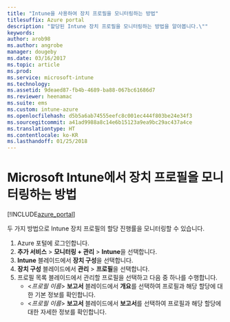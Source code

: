 ```yaml
---
title: "Intune을 사용하여 장치 프로필을 모니터링하는 방법"
titlesuffix: Azure portal
description: "할당된 Intune 장치 프로필을 모니터링하는 방법을 알아봅니다.\""
keywords: 
author: arob98
ms.author: angrobe
manager: dougeby
ms.date: 03/16/2017
ms.topic: article
ms.prod: 
ms.service: microsoft-intune
ms.technology: 
ms.assetid: 9deaed87-fb4b-4689-ba88-067bc61686d7
ms.reviewer: heenamac
ms.suite: ems
ms.custom: intune-azure
ms.openlocfilehash: d5b5a6ab74555eefc8c001ec444f803be24e34f3
ms.sourcegitcommit: a41ad9988a8c14e6b15123a9ea9bc29ac437a4ce
ms.translationtype: HT
ms.contentlocale: ko-KR
ms.lasthandoff: 01/25/2018
---
```

# <a name="how-to-monitor-device-profiles-in-microsoft-intune"></a>Microsoft Intune에서 장치 프로필을 모니터링하는 방법

[!INCLUDE[azure_portal](./includes/azure_portal.md)]

두 가지 방법으로 Intune 장치 프로필의 할당 진행률을 모니터링할 수 있습니다.


1. Azure 포털에 로그인합니다.
2. **추가 서비스** > **모니터링 + 관리** > **Intune**을 선택합니다.
3. **Intune** 블레이드에서 **장치 구성**을 선택합니다.
2. **장치 구성** 블레이드에서 **관리** > **프로필**을 선택합니다.
2. 프로필 목록 블레이드에서 관리할 프로필을 선택하고 다음 중 하나를 수행합니다.
    - <*프로필 이름*> **보고서** 블레이드에서 **개요**를 선택하여 프로필과 해당 할당에 대한 기본 정보를 확인합니다.
    - <*프로필 이름*> **보고서** 블레이드에서 **보고서**를 선택하여 프로필과 해당 할당에 대한 자세한 정보를 확인합니다.
